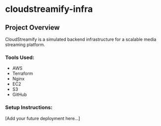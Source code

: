 # cloudstreamify-infra

## Project Overview
CloudStreamify is a simulated backend infrastructure for a scalable media streaming platform.

### Tools Used:
- AWS 
- Terraform
- Nginx
- EC2 
- S3 
- GitHub 

### Setup Instructions: 
[Add your future deployment here...]